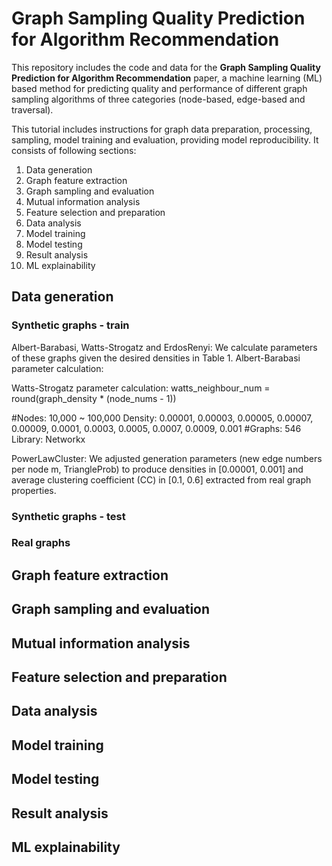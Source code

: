 # Graph Sampling Quality Prediction for Algorithm Recommendation


This repository includes the code and data for the **Graph Sampling Quality Prediction for Algorithm Recommendation** paper, a machine learning (ML) based method for predicting quality and performance of different graph sampling algorithms of three categories (node-based, edge-based and traversal).

This tutorial includes instructions for graph data preparation, processing, sampling, model training and evaluation, providing model reproducibility. It consists of following sections:
1. Data generation
2. Graph feature extraction
3. Graph sampling and evaluation
4. Mutual information analysis
5. Feature selection and preparation
6. Data analysis
7. Model training
8. Model testing
9. Result analysis
10. ML explainability

## Data generation

### Synthetic graphs - train

Albert-Barabasi, Watts-Strogatz and ErdosRenyi:
	We calculate parameters of these graphs given the desired densities in Table 1.
Albert-Barabasi parameter calculation:
	

Watts-Strogatz parameter calculation:
watts_neighbour_num = round(graph_density * (node_nums - 1))

#Nodes: 10,000 ~ 100,000
Density: 0.00001, 0.00003, 0.00005, 0.00007, 0.00009, 0.0001, 0.0003, 0.0005, 0.0007, 0.0009, 0.001
#Graphs: 546
Library: Networkx

PowerLawCluster:
We adjusted generation parameters (new edge numbers per node m, TriangleProb) to produce densities in  [0.00001, 0.001] and average clustering coefficient (CC) in [0.1, 0.6] extracted from real graph properties.


### Synthetic graphs - test

### Real graphs

## Graph feature extraction
## Graph sampling and evaluation
## Mutual information analysis
## Feature selection and preparation
## Data analysis
## Model training
## Model testing
## Result analysis
## ML explainability
